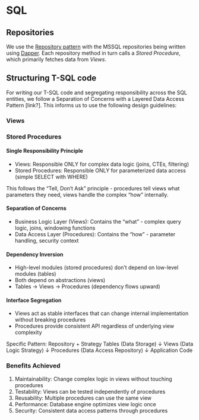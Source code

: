 # SQL

## Repositories

We use the [Repository pattern][repository] with the MSSQL repositories being written using
[Dapper][dapper]. Each repository method in turn calls a _Stored Procedure_, which primarily fetches
data from _Views_.

## Structuring T-SQL code

For writing our T-SQL code and segregating responsibility across the SQL entities, we follow a
Separation of Concerns with a Layered Data Access Pattern [link?]. This informs us to use the
following design guidelines:

### Views

### Stored Procedures

#### Single Responsibility Principle

- Views: Responsible ONLY for complex data logic (joins, CTEs, filtering)
- Stored Procedures: Responsible ONLY for parameterized data access (simple SELECT with WHERE)

This follows the “Tell, Don’t Ask” principle - procedures tell views what parameters they need,
views handle the complex “how” internally.

#### Separation of Concerns

- Business Logic Layer (Views): Contains the “what” - complex query logic, joins, windowing
  functions
- Data Access Layer (Procedures): Contains the “how” - parameter handling, security context

#### Dependency Inversion

- High-level modules (stored procedures) don’t depend on low-level modules (tables)
- Both depend on abstractions (views)
- Tables → Views → Procedures (dependency flows upward)

#### Interface Segregation

- Views act as stable interfaces that can change internal implementation without breaking procedures
- Procedures provide consistent API regardless of underlying view complexity

Specific Pattern: Repository + Strategy Tables (Data Storage) ↓ Views (Data Logic Strategy) ↓
Procedures (Data Access Repository) ↓ Application Code

### Benefits Achieved

1. Maintainability: Change complex logic in views without touching procedures
2. Testability: Views can be tested independently of procedures
3. Reusability: Multiple procedures can use the same view
4. Performance: Database engine optimizes view logic once
5. Security: Consistent data access patterns through procedures

[repository]:
  https://docs.microsoft.com/en-us/dotnet/architecture/microservices/microservice-ddd-cqrs-patterns/infrastructure-persistence-layer-design
[dapper]: https://github.com/DapperLib/Dapper
